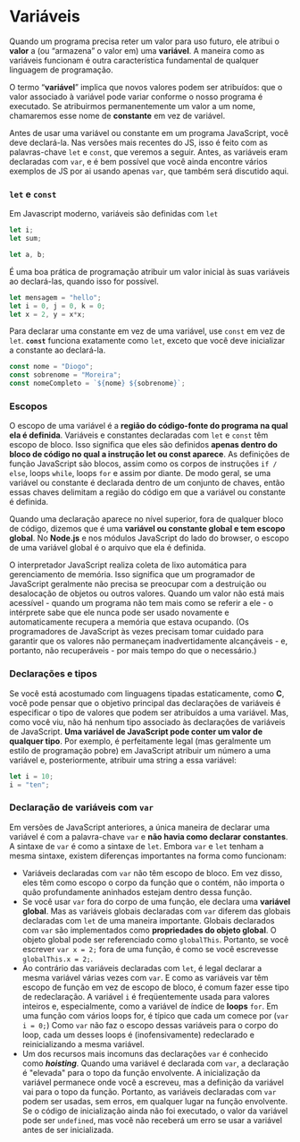 # Variáveis

Quando um programa precisa reter um valor para uso futuro, ele atribui o **valor** a \(ou “armazena” o valor em\) uma **variável**. A maneira como as variáveis funcionam é outra característica fundamental de qualquer linguagem de programação.

O termo “**variável**” implica que novos valores podem ser atribuídos: que o valor associado à variável pode variar conforme o nosso programa é executado. Se atribuirmos permanentemente um valor a um nome, chamaremos esse nome de **constante** em vez de variável.

Antes de usar uma variável ou constante em um programa JavaScript, você deve declará-la. Nas versões mais recentes do JS, isso é feito com as palavras-chave `let` e `const`, que veremos a seguir. Antes, as variáveis eram declaradas com `var`, e é bem possível que você ainda encontre vários exemplos de JS por ai usando apenas `var`, que também será discutido aqui.

### `let` e `const`

Em Javascript moderno, variáveis são definidas com `let` 

```javascript
let i;
let sum;

let a, b;
```

É uma boa prática de programação atribuir um valor inicial às suas variáveis ao declará-las, quando isso for possível.

```javascript
let mensagem = "hello";
let i = 0, j = 0, k = 0;
let x = 2, y = x*x;
```

Para declarar uma constante em vez de uma variável, use `const` em vez de `let`. **`const`** funciona exatamente como `let`, exceto que você deve inicializar a constante ao declará-la.

```javascript
const nome = "Diogo";
const sobrenome = "Moreira";
const nomeCompleto = `${nome} ${sobrenome}`;
```

### Escopos

O escopo de uma variável é a **região do código-fonte do programa na qual ela é definida**. Variáveis e constantes declaradas com `let` e `const` têm escopo de bloco. Isso significa que eles são definidos **apenas dentro do bloco de código no qual a instrução let ou const aparece**. As definições de função JavaScript são blocos, assim como os corpos de instruções `if / else`, loops `while`, loops `for` e assim por diante. De modo geral, se uma variável ou constante é declarada dentro de um conjunto de chaves, então essas chaves delimitam a região do código em que a variável ou constante é definida.

Quando uma declaração aparece no nível superior, fora de qualquer bloco de código, dizemos que é uma **variável ou constante global e tem escopo global**. No **Node.js** e nos módulos JavaScript do lado do browser, o escopo de uma variável global é o arquivo que ela é definida.

O interpretador JavaScript realiza coleta de lixo automática para gerenciamento de memória. Isso significa que um programador de JavaScript geralmente não precisa se preocupar com a destruição ou desalocação de objetos ou outros valores. Quando um valor não está mais acessível - quando um programa não tem mais como se referir a ele - o intérprete sabe que ele nunca pode ser usado novamente e automaticamente recupera a memória que estava ocupando. \(Os programadores de JavaScript às vezes precisam tomar cuidado para garantir que os valores não permaneçam inadvertidamente alcançáveis - e, portanto, não recuperáveis - por mais tempo do que o necessário.\)

### Declarações e tipos

Se você está acostumado com linguagens tipadas estaticamente, como **C**, você pode pensar que o objetivo principal das declarações de variáveis é especificar o tipo de valores que podem ser atribuídos a uma variável. Mas, como você viu, não há nenhum tipo associado às declarações de variáveis de JavaScript. **Uma variável de JavaScript pode conter um valor de qualquer tipo**. Por exemplo, é perfeitamente legal \(mas geralmente um estilo de programação pobre\) em JavaScript atribuir um número a uma variável e, posteriormente, atribuir uma string a essa variável:

```javascript
let i = 10;
i = "ten";
```

### Declaração de variáveis com `var`

Em versões de JavaScript anteriores, a única maneira de declarar uma variável é com a palavra-chave `var` e **não havia como declarar constantes**. A sintaxe de `var` é como a sintaxe de `let`. Embora `var` e `let` tenham a mesma sintaxe, existem diferenças importantes na forma como funcionam:

* Variáveis ​​declaradas com `var` não têm escopo de bloco. Em vez disso, eles têm como escopo o corpo da função que o contém, não importa o quão profundamente aninhados estejam dentro dessa função.
* Se você usar `var` fora do corpo de uma função, ele declara uma **variável global**. Mas as variáveis ​​globais declaradas com `var` diferem das globais declaradas com `let` de uma maneira importante. Globais declarados com `var` são implementados como **propriedades do objeto global**. O objeto global pode ser referenciado como `globalThis`. Portanto, se você escrever `var x = 2;` fora de uma função, é como se você escrevesse `globalThis.x = 2;`.
* Ao contrário das variáveis ​​declaradas com `let`, é legal declarar a mesma variável várias vezes com `var`. E como as variáveis ​​var têm escopo de função em vez de escopo de bloco, é comum fazer esse tipo de redeclaração. A variável `i` é freqüentemente usada para valores inteiros e, especialmente, como a variável de índice de **loops** `for`. Em uma função com vários loops for, é típico que cada um comece por \(`var i = 0;`\) Como `var` não faz o escopo dessas variáveis ​​para o corpo do loop, cada um desses loops é \(inofensivamente\) redeclarado e reinicializando a mesma variável.
* Um dos recursos mais incomuns das declarações `var` é conhecido como _**hoisting**_. Quando uma variável é declarada com `var`, a declaração é "elevada" para o topo da função envolvente. A inicialização da variável permanece onde você a escreveu, mas a definição da variável vai para o topo da função. Portanto, as variáveis ​​declaradas com `var` podem ser usadas, sem erros, em qualquer lugar na função envolvente. Se o código de inicialização ainda não foi executado, o valor da variável pode ser `undefined`, mas você não receberá um erro se usar a variável antes de ser inicializada.

